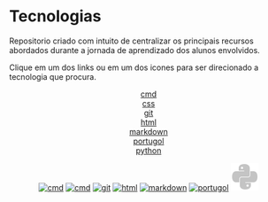 # Tecnologias

Repositorio criado com intuito de centralizar os principais recursos abordados durante a jornada de aprendizado dos alunos envolvidos.

Clique em um dos links ou em um dos icones para ser direcionado a tecnologia que procura.  

<div align=center>
    
[cmd](./markdown/cmd.md)  
[css](./markdown/css.md)  
[git](./markdown/git.md)  
[html](./markdown/html.md)  
[markdown](./markdown/markdown.md)  
[portugol](markdown/portugol.md)  
[python](markdown/python.md)  

[![cmd](./imagens/icons8-cmd-50.png)](./markdown/cmd.md)
[![cmd](./imagens/icons8-css-50.png)](./markdown/css.md)
[![git](./imagens/icons8-git-50.png)](./markdown/git.md)
[![html](./imagens/icons8-html5-50.png)](./markdown/html.md)
[![markdown](./imagens/icons8-redução-de-preço-50.png)](./markdown/markdown.md)
[![portugol](./imagens/logo-portugol-black.png)](markdown/portugol.md)
[![python](./imagens/icons8-python-50%20(1).png)](markdown/python.md)

</div>